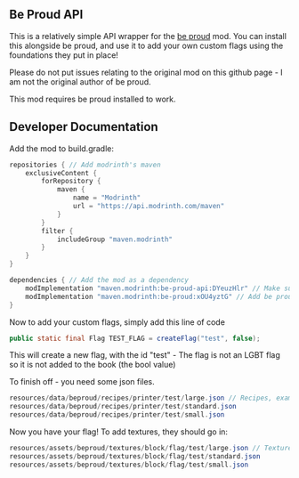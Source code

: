 ## Be Proud API

This is a relatively simple API wrapper for the [be proud](https://modrinth.com/mod/be-proud) mod. You can install this alongside be proud, and use it to add your own custom flags using the foundations they put in place!

Please do not put issues relating to the original mod on this github page - I am not the original author of be proud.

This mod requires be proud installed to work.

## Developer Documentation

Add the mod to build.gradle:

```gradle
repositories { // Add modrinth's maven
    exclusiveContent {
        forRepository {
            maven {
                name = "Modrinth"
                url = "https://api.modrinth.com/maven"
            }
        }
        filter {
            includeGroup "maven.modrinth"
        }
    }
}

dependencies { // Add the mod as a dependency
    modImplementation "maven.modrinth:be-proud-api:DYeuzHlr" // Make sure to change the version to the one you want!
    modImplementation "maven.modrinth:be-proud:xOU4yztG" // Add be proud too
}
```

Now to add your custom flags, simply add this line of code

```java
public static final Flag TEST_FLAG = createFlag("test", false);
```

This will create a new flag, with the id "test" - The flag is not an LGBT flag so it is not added to the book (the bool value)

To finish off - you need some json files.

```java
resources/data/beproud/recipes/printer/test/large.json // Recipes, example from the mod author - https://github.com/Duqueeee/be-proud/tree/1.20.1/src/main/resources/data/beproud/recipes/printer/lesbian
resources/data/beproud/recipes/printer/test/standard.json
resources/data/beproud/recipes/printer/test/small.json
```
Now you have your flag! To add textures, they should go in:

```java
resources/assets/beproud/textures/block/flag/test/large.json // Textures, example from the mod author - https://github.com/Duqueeee/be-proud/tree/1.20.1/src/main/resources/assets/beproud/textures/block/flag/trans
resources/assets/beproud/textures/block/flag/test/standard.json
resources/assets/beproud/textures/block/flag/test/small.json
```
